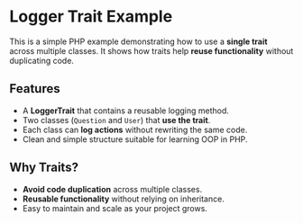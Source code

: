 
# Logger Trait Example

This is a simple PHP example demonstrating how to use a **single trait** across multiple classes. It shows how traits help **reuse functionality** without duplicating code.


## Features

* A **LoggerTrait** that contains a reusable logging method.
* Two classes (`Question` and `User`) that **use the trait**.
* Each class can **log actions** without rewriting the same code.
* Clean and simple structure suitable for learning OOP in PHP.


## Why Traits?

* **Avoid code duplication** across multiple classes.
* **Reusable functionality** without relying on inheritance.
* Easy to maintain and scale as your project grows.


